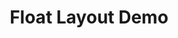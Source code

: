 ---
layout: layouts/inline/demo.html
title: Float Layout Demo
head: Float Layout Demo
text1: 1 - Lorem ipsum dolor sit amet, consectetur adipisicing elit. Dolorem rem nam dolore repellendus provident, voluptas necessitatibus vel cupiditate delectus, doloremque incidunt accusantium quia! Nisi molestiae totam natus, in assumenda accusantium.
text2: 2 - Lorem ipsum dolor sit amet.
text3: 3 - Lorem ipsum dolor sit amet, consectetur adipisicing elit. At sunt harum ut rerum id quae voluptas velit iusto quasi distinctio.
text4: 4 - Lorem ipsum dolor sit amet, consectetur adipisicing elit. Similique, sequi?
text5: 5 - Lorem ipsum dolor sit amet, consectetur adipisicing elit. Maxime nisi deserunt, dolorem accusamus sint ipsam dolor quae ab animi assumenda architecto placeat possimus fugit doloribus vel, corporis amet aliquam maiores!
text6: 6 - Lorem ipsum dolor sit amet, consectetur adipisicing elit.
---